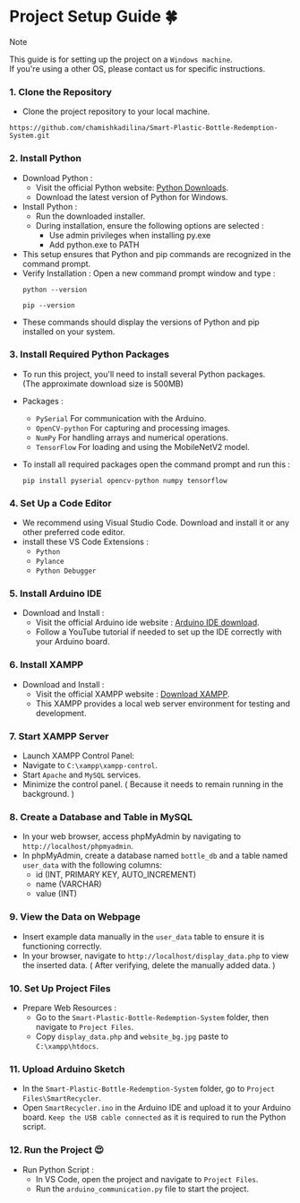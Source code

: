 
# Project Setup Guide 🍀
> [!NOTE]
> This guide is for setting up the project on a ``Windows machine``.</br>
> If you're using a other OS, please contact us for specific instructions.

### 1. Clone the Repository
- Clone the project repository to your local machine.
```
https://github.com/chamishkadilina/Smart-Plastic-Bottle-Redemption-System.git
```

### 2. Install Python
- Download Python :
  - Visit the official Python website: [Python Downloads](https://www.python.org/downloads/).
  - Download the latest version of Python for Windows.
- Install Python :
  - Run the downloaded installer.
  - During installation, ensure the following options are selected :
    - Use admin privileges when installing py.exe
    - Add python.exe to PATH
- This setup ensures that Python and pip commands are recognized in the command prompt.
- Verify Installation :
		Open a new command prompt window and type :
    ```
    python --version
    ```
    ```
    pip --version
    ```
- These commands should display the versions of Python and pip installed on your system.

### 3. Install Required Python Packages
- To run this project, you'll need to install several Python packages.</br>
(The approximate download size is 500MB)
- Packages :
  - ```PySerial``` For communication with the Arduino.
  - ```OpenCV-python``` For capturing and processing images.
  - ```NumPy``` For handling arrays and numerical operations.
  - ```TensorFlow``` For loading and using the MobileNetV2 model.
  
- To install all required packages open the command prompt and run this :
  ```
  pip install pyserial opencv-python numpy tensorflow
  ```

### 4. Set Up a Code Editor
- We recommend using Visual Studio Code. Download and install it or any other preferred code editor.
- install these VS Code Extensions :
  - ```Python```
  - ```Pylance```
  - ```Python Debugger```

### 5. Install Arduino IDE
- Download and Install :
  - Visit the official Arduino ide website : [Arduino IDE download](https://www.arduino.cc/en/software).
  - Follow a YouTube tutorial if needed to set up the IDE correctly with your Arduino board.

### 6. Install XAMPP
- Download and Install :
  - Visit the official XAMPP website : [Download XAMPP](https://www.apachefriends.org/download.html).
  - This XAMPP provides a local web server environment for testing and development.

### 7. Start XAMPP Server
- Launch XAMPP Control Panel:
- Navigate to ```C:\xampp\xampp-control```.
- Start ```Apache``` and ```MySQL``` services.
- Minimize the control panel. ( Because it needs to remain running in the background. )

### 8. Create a Database and Table in MySQL
- In your web browser, access phpMyAdmin by navigating to ```http://localhost/phpmyadmin```.
- In phpMyAdmin, create a database named ```bottle_db``` and a table named ```user_data``` with the following columns:
  - id (INT, PRIMARY KEY, AUTO_INCREMENT)
  - name (VARCHAR)
  - value (INT)
### 9. View the Data on Webpage
- Insert example data manually in the ```user_data``` table to ensure it is functioning correctly.
- In your browser, navigate to ```http://localhost/display_data.php``` to view the inserted data. ( After verifying, delete the manually added data. )

### 10. Set Up Project Files
- Prepare Web Resources :
  - Go to the ```Smart-Plastic-Bottle-Redemption-System``` folder, then navigate to ```Project Files```.
  - Copy ```display_data.php``` and ```website_bg.jpg``` paste to ```C:\xampp\htdocs```.

### 11. Upload Arduino Sketch
- In the ```Smart-Plastic-Bottle-Redemption-System``` folder, go to ```Project Files\SmartRecycler```.
- Open ```SmartRecycler.ino``` in the Arduino IDE and upload it to your Arduino board. ```Keep the USB cable connected``` as it is required to run the Python script.

### 12. Run the Project 😍
- Run Python Script :
  - In VS Code, open the project and navigate to ```Project Files```.
  - Run the ```arduino_communication.py``` file to start the project.
